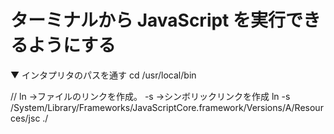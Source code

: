 # ターミナルから JavaScript を実行できるようにする
▼ インタプリタのパスを通す
cd /usr/local/bin

// ln →ファイルのリンクを作成。 -s →シンボリックリンクを作成
ln -s /System/Library/Frameworks/JavaScriptCore.framework/Versions/A/Resources/jsc ./


